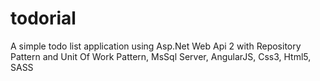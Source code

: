# todorial
A simple todo list application using Asp.Net Web Api 2 with Repository Pattern and Unit Of Work Pattern, MsSql Server, AngularJS, Css3, Html5, SASS
